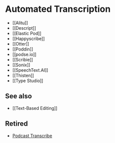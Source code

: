 # Automated Transcription
* [[Alitu]]
* [[Descript]]
* [[Elastic Pod]]
* [[Happyscribe]]
* [[Otter]]
* [[Poddin]]
* [[podse.io]]
* [[Scribie]]
* [[Sonix]]
* [[SpeechText.AI]]
* [[Thisten]]
* [[Type Studio]]

## See also
* [[Text-Based Editing]]

## Retired
* [Podcast Transcribe](https://podcasttranscribe.com/)
